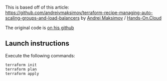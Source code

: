 This is based off of this article: https://github.com/andreivmaksimov/terraform-recipe-managing-auto-scaling-groups-and-load-balancers
by [Andrei Maksimov](https://www.linkedin.com/in/avmaksimov/) / [Hands-On.Cloud](https://Hands-On.Cloud)

The original code is [on his github](https://github.com/andreivmaksimov/terraform-recipe-managing-auto-scaling-groups-and-load-balancers)

## Launch instructions

Execute the following commands:

```
terraform init
terraform plan
terraform apply
```
